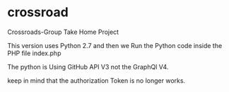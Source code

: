 # crossroad
Crossroads-Group Take Home Project

This version uses Python 2.7 and then we Run the Python code inside the PHP file index.php

The python is Using GitHub API V3 not the GraphQl V4.

keep in mind that the authorization Token is no longer works.
